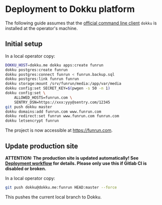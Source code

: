# Deployment to Dokku platform

The following guide assumes that the [official command line client](http://dokku.viewdocs.io/dokku/community/clients/#bash-zsh-etc-dokku_clientsh) `dokku` is installed at the operator's machine.

## Initial setup

In a local operator copy:

```bash
DOKKU_HOST=dokku.me dokku apps:create funrun
dokku postgres:create funrun
dokku postgres:connect funrun < funrun.backup.sql
dokku postgres:link funrun funrun
dokku storage:mount /srv/funrun/media:/app/var/media
dokku config:set SECRET_KEY=$(pwgen -s 50 -n 1)
dokku config:set \
	ALLOWED_HOSTS=funrun.com \
	SENTRY_DSN=https://xxx:yyy@sentry.com/12345
git push dokku master
dokku domains:add funrun.com www.funrun.com
dokku redirect:set funrun www.funrun.com funrun.com
dokku letsencrypt funrun
```

The project is now accessible at <https://funrun.com>.

## Update production site

**ATTENTION: The production site is updated automatically! See [Deployment workflow](workflow.md) for details. Please only use this if Gitlab CI is disabled or broken.**

In a local operator copy:

```bash
git push dokku@dokku.me:funrun HEAD:master --force
```

This pushes the current local branch to Dokku.
